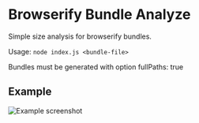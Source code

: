 # Browserify Bundle Analyze

Simple size analysis for browserify bundles.

Usage: ```node index.js <bundle-file>```

Bundles must be generated with option fullPaths: true

## Example

![Example screenshot](http://fforw.github.io/bbanalyze/images/example.png)

